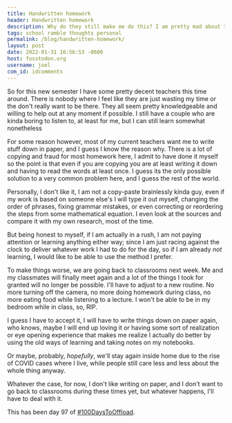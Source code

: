 ```yaml
---
title: Handwritten homework
header: Handwritten homework
description: Why do they still make me do this? I am pretty mad about this, but I guess I also understand the point
tags: school ramble thoughts personal
permalink: /blog/handwritten-homework/
layout: post
date: 2022-01-31 16:56:53 -0600
host: fosstodon.org
username: joel
com_id: idcomments
---
```


So for this new semester I have some pretty decent teachers this time around. There is nobody where I feel like they are just wasting my time or the don't really want to be there. They all seem pretty knowledgeable and willing to help out at any moment if possible. I still have a couple who are kinda boring to listen to, at least for me, but I can still learn somewhat nonetheless

For some reason however, most of my current teachers want me to write stuff down in paper, and I guess I know the reason why. There is a lot of copying and fraud for most homework here, I admit to have done it myself so the point is that even if you are copying you are at least writing it down and having to read the words at least once. I guess its the only possible solution to a very common problem here, and I guess the rest of the world.

Personally, I don't like it, I am not a copy-paste brainlessly kinda guy, even if my work is based on someone else's I will type it out myself, changing the order of phrases, fixing grammar mistakes, or even correcting or reordering the steps from some mathematical equation. I even look at the sources and compare it with my own research, most of the time.

But being honest to myself, if I am actually in a rush, I am not paying attention or learning anything either way; since I am just racing against the clock to deliver whatever work I had to do for the day, so if I am already *not* learning, I would like to be able to use the method I prefer.

To make things worse, we are going back to classrooms next week. Me and my classmates will finally meet again and a lot of the things I took for granted will no longer be possible. I'll have to adjust to a new routine. No more turning off the camera, no more doing homework during class, no more eating food while listening to a lecture. I won't be able to be in my bedroom while in class, so, RIP.

I guess I have to accept it, I will have to write things down on paper again, who knows, maybe I will end up loving it or having some sort of realization or eye opening experience that makes me realize I actually do better by using the old ways of learning and taking notes on my notebooks.

Or maybe, probably, *hopefully*, we'll stay again inside home due to the rise of COVID cases where I live, while people still care less and less about the whole thing anyway.

Whatever the case, for now, I don't like writing on paper, and I don't want to go back to classrooms during these times yet, but whatever happens, I'll have to deal with it.

This has been day 97 of [#100DaysToOffload](https://100daystooffload.com).

